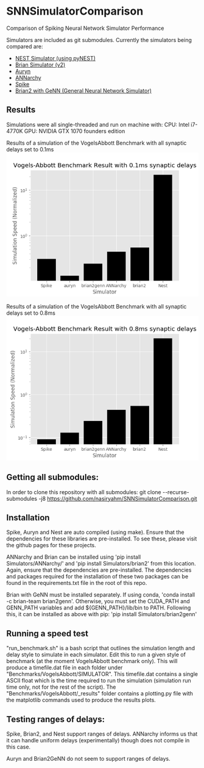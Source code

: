 # SNNSimulatorComparison
Comparison of Spiking Neural Network Simulator Performance

Simulators are included as git submodules.
Currently the simulators being compared are:
- [NEST Simulator (using pyNEST)](https://github.com/nest/nest-simulator/)
- [Brian Simulator (v2)](https://github.com/brian-team/brian2)
- [Auryn](https://github.com/fzenke/auryn)
- [ANNarchy](https://github.com/ANNarchy/ANNarchy)
- [Spike](https://github.com/nasiryahm/Spike)
- [Brian2 with GeNN (General Neural Network Simulator)](https://github.com/brian-team/brian2genn)

## Results
Simulations were all single-threaded and run on machine with:
CPU: Intel i7-4770K
GPU: NVIDIA GTX 1070 founders edition

Results of a simulation of the VogelsAbbott Benchmark with all synaptic delays set to 0.1ms
![0.1ms Delay Figure](Benchmarks/VogelsAbbott/_results/single_delay_comparison.png)

Results of a simulation of the VogelsAbbott Benchmark with all synaptic delays set to 0.8ms
![0.8ms Delay Figure](Benchmarks/VogelsAbbott/_results/eight_delay_comparison.png)


## Getting all submodules:
In order to clone this repository with all submodules:
git clone --recurse-submodules -j8 https://github.com/nasiryahm/SNNSimulatorComparison.git

## Installation
Spike, Auryn and Nest are auto compiled (using make). Ensure that the dependencies for these libraries are pre-installed. To see these, please visit the github pages for these projects.

ANNarchy and Brian can be installed using 'pip install Simulators/ANNarchy/' and 'pip install Simulators/brian2' from this location. Again, ensure that the dependencies are pre-installed.
The dependencies and packages required for the installation of these two packages can be found in the requirements.txt file in the root of this repo.

Brian with GeNN must be installed separately. If using conda, 'conda install -c brian-team brian2genn'. Otherwise, you must set the CUDA\_PATH and GENN\_PATH variables and add ${GENN\_PATH}/lib/bin to PATH. Following this, it can be installed as above with pip: 'pip install Simulators/brian2genn'

## Running a speed test
"run_benchmark.sh" is a bash script that outlines the simulation length and delay style to simulate in each simulator. Edit this to run a given style of benchmark (at the moment VogelsAbbott benchmark only). This will produce a timefile.dat file in each folder under "Benchmarks/VogelsAbbott/SIMULATOR". This timefile.dat contains a single ASCII float which is the time required to run the simulation (simulation run time only, not for the rest of the script). The "Benchmarks/VogelsAbbott/\_results" folder contains a plotting.py file with the matplotlib commands used to produce the results plots.

## Testing ranges of delays:
Spike, Brian2, and Nest support ranges of delays. ANNarchy informs us that it can handle uniform delays (experimentally) though does not compile in this case.

Auryn and Brian2GeNN do not seem to support ranges of delays.
